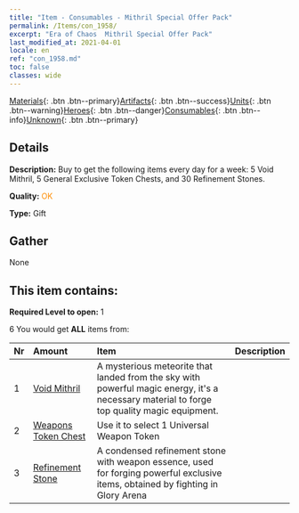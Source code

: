 ```yaml
---
title: "Item - Consumables - Mithril Special Offer Pack"
permalink: /Items/con_1958/
excerpt: "Era of Chaos  Mithril Special Offer Pack"
last_modified_at: 2021-04-01
locale: en
ref: "con_1958.md"
toc: false
classes: wide
---
```

 [Materials](/Items/){: .btn .btn--primary}[Artifacts](/Items/Artifacts/){: .btn .btn--success}[Units](/Items/Units/){: .btn .btn--warning}[Heroes](/Items/Heroes/){: .btn .btn--danger}[Consumables](/Items/Consumables/){: .btn .btn--info}[Unknown](/Items/Unknown/){: .btn .btn--primary}

## Details
 **Description:** Buy to get the following items every day for a week: 5 Void Mithril, 5 General Exclusive Token Chests, and 30 Refinement Stones.

 **Quality:** <span style="color: #FF8C00">OK</span>

 **Type:** Gift

## Gather

  None

## This item contains:

 **Required Level to open:** 1

 6 You would get **ALL** items  from:

  | Nr | Amount |     Item    | Description |
  |:---|:-------|:------------|:-----------:|
  | 1 | [Void Mithril](/Items/con_817/) | A mysterious meteorite that landed from the sky with powerful magic energy, it's a necessary material to forge top quality magic equipment. | 
  | 2 | [Weapons Token Chest](/Items/con_1367/) | Use it to select 1 Universal Weapon Token | 
  | 3 | [Refinement Stone](/Items/con_814/) | A condensed refinement stone with weapon essence, used for forging powerful exclusive items, obtained by fighting in Glory Arena | 
